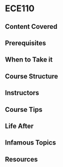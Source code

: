 # ECE110

## Content Covered

## Prerequisites

## When to Take it

## Course Structure

## Instructors

## Course Tips

## Life After

## Infamous Topics

## Resources
